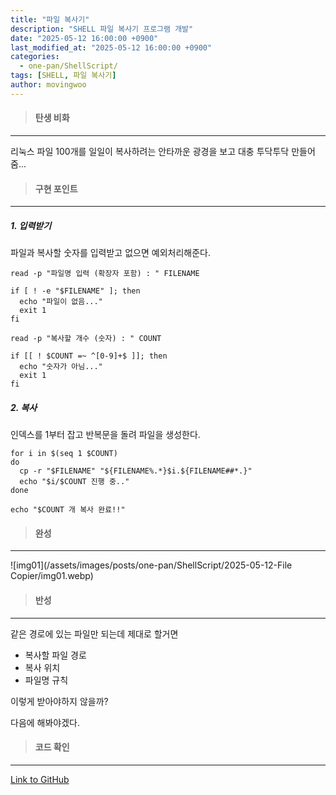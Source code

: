 ```yaml
---
title: "파일 복사기"
description: "SHELL 파일 복사기 프로그램 개발"
date: "2025-05-12 16:00:00 +0900"
last_modified_at: "2025-05-12 16:00:00 +0900"
categories: 
  - one-pan/ShellScript/
tags: [SHELL, 파일 복사기]
author: movingwoo
---
```

> #### 탄생 비화  
---  

리눅스 파일 100개를 일일이 복사하려는 안타까운 광경을 보고 대충 투닥투닥 만들어줌...  
  
> #### 구현 포인트  
---  

##### 1. 입력받기  
  
파일과 복사할 숫자를 입력받고 없으면 예외처리해준다.
  
```shell
read -p "파일명 입력 (확장자 포함) : " FILENAME

if [ ! -e "$FILENAME" ]; then
  echo "파일이 없음..."
  exit 1
fi

read -p "복사할 개수 (숫자) : " COUNT

if [[ ! $COUNT =~ ^[0-9]+$ ]]; then
  echo "숫자가 아님..."
  exit 1
fi
```
  
##### 2. 복사

인덱스를 1부터 잡고 반복문을 돌려 파일을 생성한다.
  
```shell
for i in $(seq 1 $COUNT)
do
  cp -r "$FILENAME" "${FILENAME%.*}$i.${FILENAME##*.}"
  echo "$i/$COUNT 진행 중.."
done

echo "$COUNT 개 복사 완료!!"
```
  
> #### 완성  
---  

![img01](/assets/images/posts/one-pan/ShellScript/2025-05-12-File Copier/img01.webp)  
  
> #### 반성  
---  

같은 경로에 있는 파일만 되는데 제대로 할거면  
- 복사할 파일 경로  
- 복사 위치  
- 파일명 규칙  
  
이렇게 받아야하지 않을까?  
  
다음에 해봐야겠다.  
  
> #### 코드 확인   
---  

[Link to GitHub](https://raw.githubusercontent.com/movingwoo/movingwoo-snippets/refs/heads/main/one-pan/ShellScript/2025-05-12-File%20Copier.sh)

